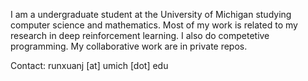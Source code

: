 I am a undergraduate student at the University of Michigan studying computer science and mathematics. Most of my work is related to my research in deep reinforcement learning. I also do competetive programming. My collaborative work are in private repos.

Contact: runxuanj [at] umich [dot] edu

